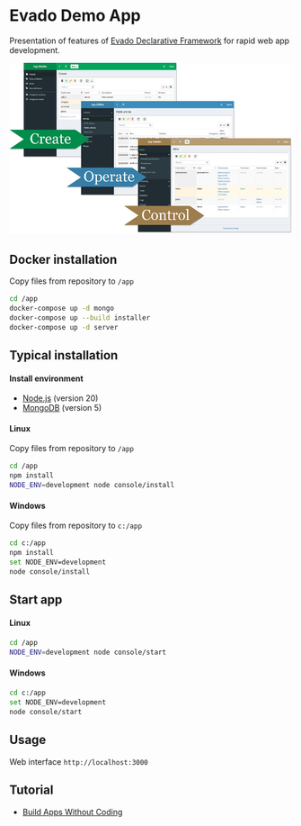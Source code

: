 # Evado Demo App

Presentation of features of 
[Evado Declarative Framework](https://github.com/mkhorin/evado)
for rapid web app development.

[![Evado Declarative Framework](https://github.com/mkhorin/evado/blob/master/doc/evado-framework-steps.jpg)](https://mkhorin.github.io/evado-site/)

## Docker installation

Copy files from repository to `/app`
```sh
cd /app
docker-compose up -d mongo
docker-compose up --build installer
docker-compose up -d server
```

## Typical installation

#### Install environment
- [Node.js](https://nodejs.org) (version 20)
- [MongoDB](https://www.mongodb.com/download-center/community) (version 5)

#### Linux
Copy files from repository to `/app`
```sh
cd /app
npm install
NODE_ENV=development node console/install
```

#### Windows
Copy files from repository to `c:/app`
```sh
cd c:/app
npm install
set NODE_ENV=development
node console/install
```

## Start app

#### Linux
```sh
cd /app
NODE_ENV=development node console/start
```

#### Windows
```sh
cd c:/app
set NODE_ENV=development
node console/start
```

## Usage

Web interface `http://localhost:3000`

## Tutorial

- [Build Apps Without Coding](https://mkhorin.github.io/evado-site/)